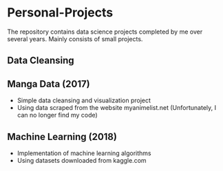 # Personal-Projects
The repository contains data science projects completed by me over several years. Mainly consists of small projects. 

## Data Cleansing
## Manga Data (2017)
* Simple data cleansing and visualization project
* Using data scraped from the website myanimelist.net (Unfortunately, I can no longer find my code)

## Machine Learning (2018)
* Implementation of machine learning algorithms
* Using datasets downloaded from kaggle.com
